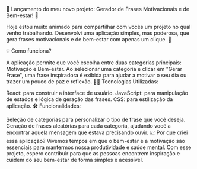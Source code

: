 🚀 Lançamento do meu novo projeto: Gerador de Frases Motivacionais e de Bem-estar! 🌟

Hoje estou muito animado para compartilhar com vocês um projeto no qual venho trabalhando. Desenvolvi uma aplicação simples, mas poderosa, que gera frases motivacionais e de bem-estar com apenas um clique. 🎉

💡 Como funciona?

A aplicação permite que você escolha entre duas categorias principais: Motivação e Bem-estar.
Ao selecionar uma categoria e clicar em "Gerar Frase", uma frase inspiradora é exibida para ajudar a motivar o seu dia ou trazer um pouco de paz e reflexão.
👨‍💻 Tecnologias Utilizadas:

React: para construir a interface de usuário.
JavaScript: para manipulação de estados e lógica de geração das frases.
CSS: para estilização da aplicação.
🛠️ Funcionalidades:

Seleção de categorias para personalizar o tipo de frase que você deseja.
Geração de frases aleatórias para cada categoria, ajudando você a encontrar aquela mensagem que estava precisando ouvir.
📈 Por que criei essa aplicação?
Vivemos tempos em que o bem-estar e a motivação são essenciais para mantermos nossa produtividade e saúde mental. Com esse projeto, espero contribuir para que as pessoas encontrem inspiração e cuidem do seu bem-estar de forma simples e acessível.

